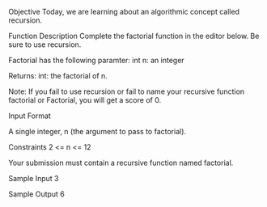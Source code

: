 Objective
Today, we are learning about an algorithmic concept called recursion.

Function Description
Complete the factorial function in the editor below. Be sure to use recursion.

Factorial has the following paramter:
int n: an integer

Returns:
int: the factorial of n.

Note: If you fail to use recursion or fail to name your recursive function factorial or Factorial, you will get a score of 0.

Input Format

A single integer, n (the argument to pass to factorial).

Constraints
2 <= n <= 12

Your submission must contain a recursive function named factorial.

Sample Input
3

Sample Output
6
